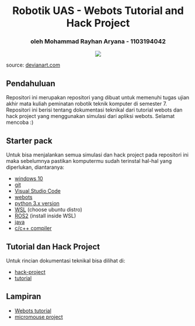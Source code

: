 <h1 align="center">Robotik UAS - Webots Tutorial and Hack Project</h1>
<h3 align="center"> oleh Mohammad Rayhan Aryana - 1103194042</h3>

<p align="center">
  <img src="https://images-wixmp-ed30a86b8c4ca887773594c2.wixmp.com/f/aa2d6018-0475-49e8-8a7b-5de44e90ccd5/d9v0lsx-c56e5417-0e60-497a-a059-de60955973a4.jpg/v1/fill/w_600,h_849,q_75,strp/doodle_of_telkom_university_logo_by_dhekaanzarp_d9v0lsx-fullview.jpg?token=eyJ0eXAiOiJKV1QiLCJhbGciOiJIUzI1NiJ9.eyJzdWIiOiJ1cm46YXBwOjdlMGQxODg5ODIyNjQzNzNhNWYwZDQxNWVhMGQyNmUwIiwiaXNzIjoidXJuOmFwcDo3ZTBkMTg4OTgyMjY0MzczYTVmMGQ0MTVlYTBkMjZlMCIsIm9iaiI6W1t7ImhlaWdodCI6Ijw9ODQ5IiwicGF0aCI6IlwvZlwvYWEyZDYwMTgtMDQ3NS00OWU4LThhN2ItNWRlNDRlOTBjY2Q1XC9kOXYwbHN4LWM1NmU1NDE3LTBlNjAtNDk3YS1hMDU5LWRlNjA5NTU5NzNhNC5qcGciLCJ3aWR0aCI6Ijw9NjAwIn1dXSwiYXVkIjpbInVybjpzZXJ2aWNlOmltYWdlLm9wZXJhdGlvbnMiXX0.czcCP-rZ6__l8i4exAbV7Yd8EII98mzZ3PXJF7NY23g" />
</p>

source: [devianart.com](https://www.deviantart.com/dhekaanzarp/art/Doodle-of-Telkom-University-logo-596291937)

## Pendahuluan
Repositori ini merupakan repositori yang dibuat untuk memenuhi tugas ujian akhir mata kuliah peminatan robotik teknik komputer di semester 7. Repositori ini berisi tentang dokumentasi teknikal dari tutorial webots dan hack project yang menggunakan simulasi dari apliksi webots. Selamat mencoba :)

## Starter pack
Untuk bisa menjalankan semua simulasi dan hack project pada repositori ini maka sebelumnya pastikan komputermu sudah terinstal hal-hal yang diperlukan, diantaranya:
- [windows 10](https://www.microsoft.com/en-us/software-download/windows10)
- [git](https://git-scm.com/downloads)
- [Visual Studio Code](https://code.visualstudio.com/download)
- [webots](https://cyberbotics.com/)
- [python 3.x version](https://www.python.org/downloads/)
- [WSL](https://pureinfotech.com/install-windows-subsystem-linux-2-windows-10/) (choose ubuntu distro)
- [ROS2](https://docs.ros.org/en/humble/Installation/Ubuntu-Install-Debians.html) (install inside WSL)
- [java](https://www.openlogic.com/openjdk-downloads)
- [c/c++ compiler](https://visualstudio.microsoft.com/vs/features/cplusplus/)

## Tutorial dan Hack Project
Untuk rincian dokumentasi teknikal bisa dilihat di:
- [hack-project](https://github.com/mrayhanaryana/UAS_robotik/tree/main/hack-project)
- [tutorial](https://github.com/mrayhanaryana/UAS_robotik/tree/main/webots_tutorial)
 ## Lampiran
- [Webots tutorial](https://cyberbotics.com/doc/guide/tutorials)
- [micromouse project](https://github.com/emstef/Micromouse)